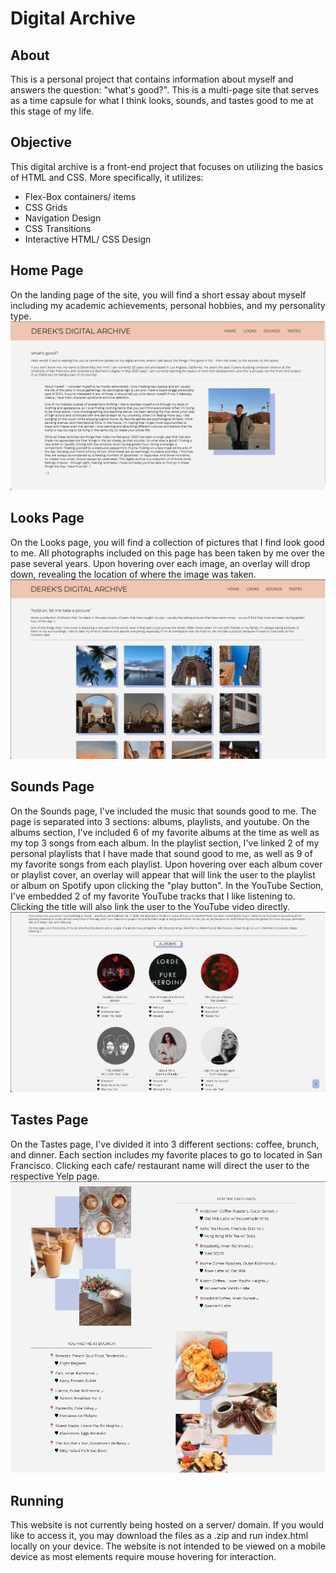# Digital Archive 

## About 
This is a personal project that contains information about myself and answers the question: "what's good?". This is a multi-page site that serves as a time capsule for what I think looks, sounds, and tastes good to me at this stage of my life. 

## Objective 
This digital archive is a front-end project that focuses on utilizing the basics of HTML and CSS. More specifically, it utilizes:
* Flex-Box containers/ items
* CSS Grids
* Navigation Design
* CSS Transitions 
* Interactive HTML/ CSS Design 

## Home Page 
On the landing page of the site, you will find a short essay about myself including my academic achievements, personal hobbies, and my personality type. 
![Home Page](./screenshots/HomeSS.png)

## Looks Page 
On the Looks page, you will find a collection of pictures that I find look good to me. All photographs included on this page has been taken by me over the pase several years. Upon hovering over each image, an overlay will drop down, revealing the location of where the image was taken. 
![Looks Page](./screenshots/LooksSS.png)

## Sounds Page 
On the Sounds page, I've included the music that sounds good to me. The page is separated into 3 sections: albums, playlists, and youtube. On the albums section, I've included 6 of my favorite albums at the time as well as my top 3 songs from each album. In the playlist section, I've linked 2 of my personal playlists that I have made that sound good to me, as well as 9 of my favorite songs from each playlist. Upon hovering over each album cover or playlist cover, an overlay will appear that will link the user to the playlist or album on Spotify upon clicking the "play button". In the YouTube Section, I've embedded 2 of my favorite YouTube tracks that I like listening to. Clicking the title will also link the user to the YouTube video directly. 
![Sounds Page](./screenshots/SoundsSS.png)

## Tastes Page 
On the Tastes page, I've divided it into 3 different sections: coffee, brunch, and dinner. Each section includes my favorite places to go to located in San Francisco. Clicking each cafe/ restaurant name will direct the user to the respective Yelp page. 
![Tastes Page](./screenshots/TastesSS.png)

## Running 
This website is not currently being hosted on a server/ domain. If you would like to access it, you may download the files as a .zip and run index.html locally on your device. The website is not intended to be viewed on a mobile device as most elements require mouse hovering for interaction.